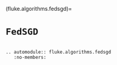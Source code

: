 (fluke.algorithms.fedsgd)=

# ``FedSGD``

```{eval-rst}

.. automodule:: fluke.algorithms.fedsgd
   :no-members:

```